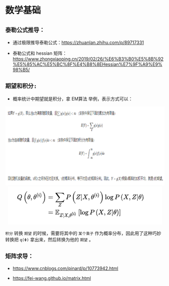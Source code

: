 # 数学基础


## `泰勒公式推导：`


* 通过极限推导泰勒公式：https://zhuanlan.zhihu.com/p/89717331

* 泰勒公式和 hessian 矩阵：https://www.zhongxiaoping.cn/2019/02/26/%E6%B3%B0%E5%8B%92%E5%85%AC%E5%BC%8F%E4%B8%8EHessian%E7%9F%A9%E9%98%B5/


## `期望和积分:`


* 概率统计中期望就是积分，拿 EM算法 举例，表示方式可以：

<div align=center><img width="850" height="250"  src="./static/期望的性质.jpg"/></div>


<div align=center><img src="./static/期望和积分.jpg"/></div>


`积分` 转换 `期望` 的时候，需要将其中的 `某个乘子` 作为概率分布，因此用了这种巧妙转换把 `q(Φ)` 拿出来，然后转换为他的 `期望` 。




## `矩阵求导：`

* https://www.cnblogs.com/pinard/p/10773942.html

* https://fei-wang.github.io/matrix.html

